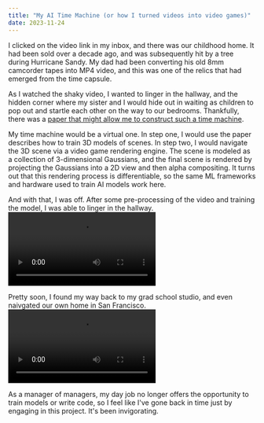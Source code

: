 ```yaml
---
title: "My AI Time Machine (or how I turned videos into video games)"
date: 2023-11-24
---
```


I clicked on the video link in my inbox, and there was our childhood home. 
It had been sold over a decade ago, and was subsequently hit by a tree during Hurricane Sandy.
My dad had been converting his old 8mm camcorder tapes into MP4 video, and this was one of the relics 
that had emerged from the time capsule.

As I watched the shaky video, I wanted to linger in the hallway, and the hidden corner where my sister 
and I would hide out in waiting as children to pop out and startle each other on the way to our bedrooms. 
Thankfully, there was a [paper that might allow me to construct such a time machine](https://repo-sam.inria.fr/fungraph/3d-gaussian-splatting/).

My time machine would be a virtual one. In step one, I would use the paper describes how to train 3D models of scenes.
In step two, I would navigate the 3D scene via a video game rendering engine. The scene is modeled as a collection of 
3-dimensional Gaussians, and the final scene is rendered by projecting the Gaussians into a 2D view and then alpha compositing. 
It turns out that this rendering process is differentiable, so 
the same ML frameworks and hardware used to train AI models work here. 

And with that, I was off. After some pre-processing of the video and training the model, I was able to linger in the hallway.
<video src="https://github.com/krisheswaran/krisheswaran.github.io/assets/22381514/a04e7da0-040b-4a7a-9c2e-0e52d2d22e92" type="video/mp4">
</video>

Pretty soon, I found my way back to my grad school studio, and even naivgated our own home in San Francisco.
<video src="https://github.com/krisheswaran/krisheswaran.github.io/assets/22381514/b8a93487-255f-4e88-a5d2-70e493a50722" type="video/mp4">
</video>

As a manager of managers, my day job no longer offers the opportunity to train models or write code, so I feel like I've gone 
back in time just by engaging in this project. It's been invigorating.
